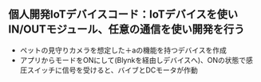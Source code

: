 #
## 個人開発IoTデバイスコード：IoTデバイスを使いIN/OUTモジュール、任意の通信を使い開発を行う
* ペットの見守りカメラを想定した＋aの機能を持つデバイスを作成
* アプリからモードをONにして(Blynkを経由しデバイスへ)、ONの状態で感圧スイッチに信号を受けると、バイブとDCモータが作動